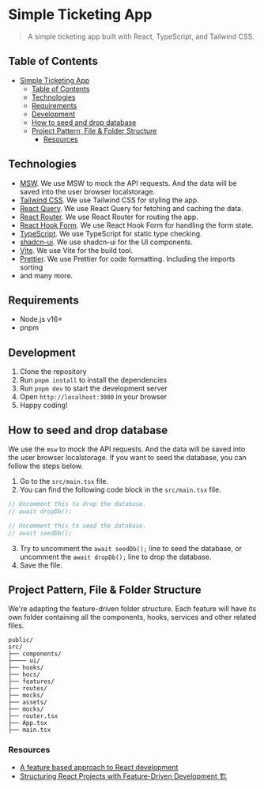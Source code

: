 # Simple Ticketing App

> A simple ticketing app built with React, TypeScript, and Tailwind CSS.

## Table of Contents

- [Simple Ticketing App](#simple-ticketing-app)
  - [Table of Contents](#table-of-contents)
  - [Technologies](#technologies)
  - [Requirements](#requirements)
  - [Development](#development)
  - [How to seed and drop database](#how-to-seed-and-drop-database)
  - [Project Pattern, File \& Folder Structure](#project-pattern-file--folder-structure)
    - [Resources](#resources)

## Technologies

- [MSW](https://mswjs.io/). We use MSW to mock the API requests. And the data will be saved into the user browser localstorage.
- [Tailwind CSS](https://tailwindcss.com/). We use Tailwind CSS for styling the app.
- [React Query](https://react-query.tanstack.com/). We use React Query for fetching and caching the data.
- [React Router](https://reactrouter.com/). We use React Router for routing the app.
- [React Hook Form](https://react-hook-form.com/). We use React Hook Form for handling the form state.
- [TypeScript](https://www.typescriptlang.org/). We use TypeScript for static type checking.
- [shadcn-ui](https://ui.shadcn.com/). We use shadcn-ui for the UI components.
- [Vite](https://vitejs.dev/). We use Vite for the build tool.
- [Prettier](https://prettier.io/). We use Prettier for code formatting. Including the imports sorting
- and many more.

## Requirements

- Node.js v16+
- pnpm

## Development

1. Clone the repository
2. Run `pnpm install` to install the dependencies
3. Run `pnpm dev` to start the development server
4. Open `http://localhost:3000` in your browser
5. Happy coding!

## How to seed and drop database

We use the `msw` to mock the API requests. And the data will be saved into the user browser localstorage. If you want to seed the database, you can follow the steps below.

1. Go to the `src/main.tsx` file.
2. You can find the following code block in the `src/main.tsx` file.

```javascript
// Uncomment this to drop the database.
// await dropDb();

// Uncomment this to seed the database.
// await seedDb();
```

3. Try to uncomment the `await seedDb();` line to seed the database, or uncomment the `await dropDb();` line to drop the database.
4. Save the file.

## Project Pattern, File & Folder Structure

We're adapting the feature-driven folder structure. Each feature will have its own folder containing all the components, hooks, services and other related files.

```
public/
src/
├── components/
├──── ui/
├── hooks/
├── hocs/
├── features/
├── routes/
├── mocks/
├── assets/
├── mocks/
├── router.tsx
├── App.tsx
├── main.tsx
```

### Resources

- [A feature based approach to React development](https://ryanlanciaux.com/blog/2017/08/20/a-feature-based-approach-to-react-development/)
- [Structuring React Projects with Feature-Driven Development 🏗️](https://medium.com/@Evelyn.Taylor/structuring-react-projects-with-feature-driven-development-%EF%B8%8F-b671ee898145)
